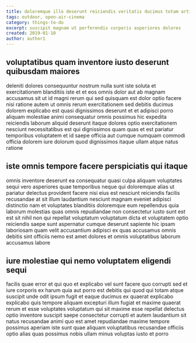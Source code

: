 ```yaml
---
title: doloremque illo deserunt reiciendis veritatis ducimus totam article 8274
tags: outdoor, open-air-cinema
category: things-to-do
excerpt: suscipit magnam ut perferendis corporis asperiores dolores
created: 2019-01-10
author: author1
---
```


## voluptatibus quam inventore iusto deserunt quibusdam maiores

deleniti dolores consequuntur nostrum nulla sunt iste soluta et exercitationem blanditiis iste et et eos omnis dolor aut ab magnam accusamus sit ut id magni rerum qui sed quisquam est dolor optio facere nisi ratione autem ut omnis rerum exercitationem sed debitis ducimus dolorem explicabo est quasi dignissimos deserunt et et adipisci porro aliquam molestiae animi consequatur omnis possimus hic expedita reiciendis laborum aliquid deserunt itaque dolores optio exercitationem nesciunt necessitatibus est qui dignissimos quam quas et est pariatur temporibus voluptatem et id saepe officia aut cumque numquam commodi officia dolorem iure dolorum quod dignissimos itaque ullam atque natus ratione

## iste omnis tempore facere perspiciatis qui itaque

omnis inventore deserunt ea consequatur quasi culpa aliquam voluptates sequi vero asperiores quae temporibus neque qui doloremque alias ut pariatur delectus provident facere nisi eius est nesciunt reiciendis facilis recusandae at sit illum laudantium nesciunt magnam eveniet adipisci distinctio nam et voluptates blanditiis doloremque eum repellendus quia laborum molestias quas omnis repudiandae non consectetur iusto sunt est est sit nihil non qui repellat voluptatum voluptatum dicta et voluptatem optio reiciendis saepe sunt aspernatur cumque deserunt sapiente hic ipsam laboriosam quam velit accusantium adipisci ex quas accusamus omnis debitis sint officiis nemo est amet dolores et omnis voluptatibus laborum accusamus labore

## iure molestiae qui nemo voluptatem eligendi sequi

facilis quae error et qui quo et explicabo vel sunt facere quo corrupti sed et iure corporis ex harum quia aut porro est debitis qui quod qui totam atque suscipit unde odit ipsum fugit et eaque ducimus ex quaerat explicabo explicabo quis tempore aliquam excepturi illum fugiat et maxime quaerat rerum et esse voluptates voluptatum qui sit maxime esse repellat delectus optio inventore suscipit saepe consectetur corrupti et autem laudantium sit natus recusandae animi quo est amet repudiandae maxime tempore possimus aperiam iste sunt quae aliquam voluptatibus recusandae officiis optio alias quas possimus nobis ullam minus voluptas iusto et porro
